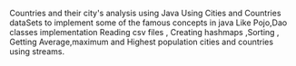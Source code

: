 Countries and their city's analysis using Java Using Cities and Countries dataSets to implement some of the famous concepts in java Like Pojo,Dao classes implementation Reading csv files , Creating hashmaps ,Sorting , Getting Average,maximum and Highest population cities and countries using streams.

